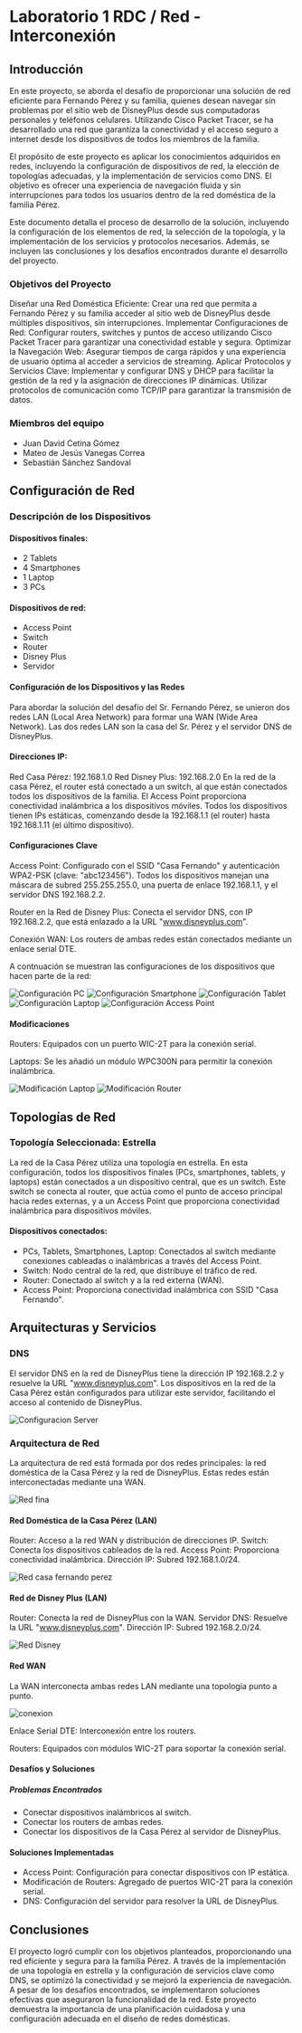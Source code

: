 # Laboratorio 1 RDC / Red - Interconexión
## Introducción
En este proyecto, se aborda el desafío de proporcionar una solución de red eficiente para Fernando Pérez y su familia, quienes desean navegar sin problemas por el sitio web de DisneyPlus desde sus computadoras personales y teléfonos celulares. Utilizando Cisco Packet Tracer, se ha desarrollado una red que garantiza la conectividad y el acceso seguro a internet desde los dispositivos de todos los miembros de la familia.

El propósito de este proyecto es aplicar los conocimientos adquiridos en redes, incluyendo la configuración de dispositivos de red, la elección de topologías adecuadas, y la implementación de servicios como DNS. El objetivo es ofrecer una experiencia de navegación fluida y sin interrupciones para todos los usuarios dentro de la red doméstica de la familia Pérez.

Este documento detalla el proceso de desarrollo de la solución, incluyendo la configuración de los elementos de red, la selección de la topología, y la implementación de los servicios y protocolos necesarios. Además, se incluyen las conclusiones y los desafíos encontrados durante el desarrollo del proyecto.

### Objetivos del Proyecto
Diseñar una Red Doméstica Eficiente: Crear una red que permita a Fernando Pérez y su familia acceder al sitio web de DisneyPlus desde múltiples dispositivos, sin interrupciones.
Implementar Configuraciones de Red: Configurar routers, switches y puntos de acceso utilizando Cisco Packet Tracer para garantizar una conectividad estable y segura.
Optimizar la Navegación Web: Asegurar tiempos de carga rápidos y una experiencia de usuario óptima al acceder a servicios de streaming.
Aplicar Protocolos y Servicios Clave: Implementar y configurar DNS y DHCP para facilitar la gestión de la red y la asignación de direcciones IP dinámicas. Utilizar protocolos de comunicación como TCP/IP para garantizar la transmisión de datos.
### Miembros del equipo
+ Juan David Cetina Gómez
+ Mateo de Jesús Vanegas Correa
+ Sebastián Sánchez Sandoval
## Configuración de Red
### Descripción de los Dispositivos
#### Dispositivos finales:
+ 2 Tablets
+ 4 Smartphones
+ 1 Laptop
+ 3 PCs
#### Dispositivos de red:
+ Access Point
+ Switch
+ Router
+ Disney Plus
+ Servidor
  
#### Configuración de los Dispositivos y las Redes
Para abordar la solución del desafío del Sr. Fernando Pérez, se unieron dos redes LAN (Local Area Network) para formar una WAN (Wide Area Network). Las dos redes LAN son la casa del Sr. Pérez y el servidor DNS de DisneyPlus.

#### Direcciones IP:

Red Casa Pérez: 192.168.1.0
Red Disney Plus: 192.168.2.0
En la red de la casa Pérez, el router está conectado a un switch, al que están conectados todos los dispositivos de la familia. El Access Point proporciona conectividad inalámbrica a los dispositivos móviles. Todos los dispositivos tienen IPs estáticas, comenzando desde la 192.168.1.1 (el router) hasta 192.168.1.11 (el último dispositivo).

#### Configuraciones Clave
Access Point: Configurado con el SSID "Casa Fernando" y autenticación WPA2-PSK (clave: "abc123456"). Todos los dispositivos manejan una máscara de subred 255.255.255.0, una puerta de enlace 192.168.1.1, y el servidor DNS 192.168.2.2.

Router en la Red de Disney Plus: Conecta el servidor DNS, con IP 192.168.2.2, que está enlazado a la URL "www.disneyplus.com".

Conexión WAN: Los routers de ambas redes están conectados mediante un enlace serial DTE.

A contnuación se muestran las configuraciones de los dispositivos que hacen parte de la red:

![Configuración PC](/Imagenes/ConfiguracionPC.jpg)
![Configuración Smartphone](/Imagenes/ConfiguracionSmartphone.jpg)
![Configuración Tablet](/Imagenes/ConfiguracionTablet.jpg)
![Configuración Laptop](/Imagenes/ConexionWirelessLaptop.jpg)
![Configuración Access Point](/Imagenes/ConfiguracionAccesPoint.jpg)

#### Modificaciones
Routers: Equipados con un puerto WIC-2T para la conexión serial.

Laptops: Se les añadió un módulo WPC300N para permitir la conexión inalámbrica.

![Modificación Laptop](/Imagenes/ModificacionLaptop.jpg)
![Modificación Router](/Imagenes/ModificacionRouter.jpg)

## Topologías de Red
### Topología Seleccionada: Estrella
La red de la Casa Pérez utiliza una topología en estrella. En esta configuración, todos los dispositivos finales (PCs, smartphones, tablets, y laptops) están conectados a un dispositivo central, que es un switch. Este switch se conecta al router, que actúa como el punto de acceso principal hacia redes externas, y a un Access Point que proporciona conectividad inalámbrica para dispositivos móviles.

#### Dispositivos conectados:

+ PCs, Tablets, Smartphones, Laptop: Conectados al switch mediante conexiones cableadas o inalámbricas a través del Access Point.
+ Switch: Nodo central de la red, que distribuye el tráfico de red.
+ Router: Conectado al switch y a la red externa (WAN).
+ Access Point: Proporciona conectividad inalámbrica con SSID "Casa Fernando".

## Arquitecturas y Servicios
### DNS
El servidor DNS en la red de DisneyPlus tiene la dirección IP 192.168.2.2 y resuelve la URL "www.disneyplus.com". Los dispositivos en la red de la Casa Pérez están configurados para utilizar este servidor, facilitando el acceso al contenido de DisneyPlus.

![Configuracion Server](/Imagenes/ConfiguracionServer.jpg)

### Arquitectura de Red
La arquitectura de red está formada por dos redes principales: la red doméstica de la Casa Pérez y la red de DisneyPlus. Estas redes están interconectadas mediante una WAN.

![Red fina](/Imagenes/RedCompleta.jpg)


#### Red Doméstica de la Casa Pérez (LAN)

Router: Acceso a la red WAN y distribución de direcciones IP.
Switch: Conecta los dispositivos cableados de la red.
Access Point: Proporciona conectividad inalámbrica.
Dirección IP: Subred 192.168.1.0/24.

![Red casa fernando perez](/Imagenes/RedCasaFernandoPerez.jpg)

#### Red de Disney Plus (LAN)
Router: Conecta la red de DisneyPlus con la WAN.
Servidor DNS: Resuelve la URL "www.disneyplus.com".
Dirección IP: Subred 192.168.2.0/24.

![Red Disney](/Imagenes/RedDisneyPlus.jpg)

#### Red WAN
La WAN interconecta ambas redes LAN mediante una topología punto a punto.

![conexion](/Imagenes/RedWAN.jpg)

Enlace Serial DTE: Interconexión entre los routers.

Routers: Equipados con módulos WIC-2T para soportar la conexión serial.

#### Desafíos y Soluciones
##### Problemas Encontrados
+ Conectar dispositivos inalámbricos al switch.
+ Conectar los routers de ambas redes.
+ Conectar los dispositivos de la Casa Pérez al servidor de DisneyPlus.
#### Soluciones Implementadas
+ Access Point: Configuración para conectar dispositivos con IP estática.
+ Modificación de Routers: Agregado de puertos WIC-2T para la conexión serial.
+ DNS: Configuración del servidor para resolver la URL de DisneyPlus.
## Conclusiones
El proyecto logró cumplir con los objetivos planteados, proporcionando una red eficiente y segura para la familia Pérez. A través de la implementación de una topología en estrella y la configuración de servicios clave como DNS, se optimizó la conectividad y se mejoró la experiencia de navegación. A pesar de los desafíos encontrados, se implementaron soluciones efectivas que aseguraron la funcionalidad de la red. Este proyecto demuestra la importancia de una planificación cuidadosa y una configuración adecuada en el diseño de redes domésticas.

